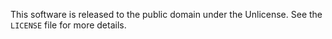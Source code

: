 This software is released to the public domain under the Unlicense. See the `LICENSE` file for more details.
